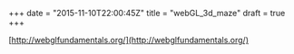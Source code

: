 +++
date = "2015-11-10T22:00:45Z"
title = "webGL_3d_maze"
draft = true
+++

[http://webglfundamentals.org/](http://webglfundamentals.org/)
